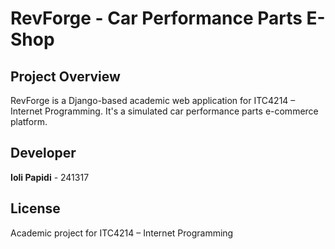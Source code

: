 # RevForge - Car Performance Parts E-Shop

## Project Overview
RevForge is a Django-based academic web application for ITC4214 – Internet Programming. It's a simulated car performance parts e-commerce platform.

## Developer
**Ioli Papidi** - 241317

## License
Academic project for ITC4214 – Internet Programming